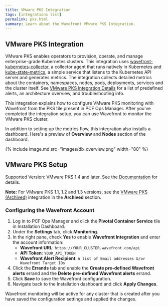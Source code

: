 ```yaml
---
title: VMware PKS Integration
tags: [integrations list]
permalink: pks.html
summary: Learn about the Wavefront VMware PKS Integration.
---
```

## VMware PKS Integration

VMware PKS enables operators to provision, operate, and manage enterprise-grade Kubernetes clusters. This integration uses [wavefront-kubernetes-collector](https://github.com/wavefrontHQ/wavefront-kubernetes-collector), a collector agent that runs natively in Kubernetes and [kube-state-metrics](https://github.com/kubernetes/kube-state-metrics), a simple service that listens to the Kubernetes API server and generates metrics. The integration collects detailed metrics about the containers, namespaces, nodes, pods, deployments, services and the cluster itself. See [VMware PKS Integration Details](https://docs.wavefront.com/integrations_pks.html) for a list of predefined alerts, an architecture overview, and troubleshooting info.

This integration explains how to configure VMware PKS monitoring with Wavefront from the PKS tile present in PCF Ops Manager. After you've completed the integration setup, you can use Wavefront to monitor the VMware PKS cluster.

In addition to setting up the metrics flow, this integration also installs a dashboard. Here's a preview of **Overview** and **Nodes** section of the dashboard.

{% include image.md src="images/db_overview.png" width="80" %}

## VMware PKS Setup

  Supported Version: VMware PKS 1.4 and later. See the [Documentation](https://docs.vmware.com/en/VMware-Pivotal-Container-Service/index.html) for details.

  **Note:** For VMware PKS 1.1, 1.2 and 1.3 versions, see the [VMware PKS (Archived)](../pks-archived/overview) integration in the **Archived** section.

### Configuring the Wavefront Account

1. Log in to PCF Ops Manager and click the **Pivotal Container Service** tile in Installation Dashboard.
2. Under the **Settings** tab, click **Monitoring**.
3. In the right pane, check **Yes** to enable **Wavefront Integration** and enter the account information:
   * **Wavefront URL**: `https://YOUR_CLUSTER.wavefront.com/api`
   * **API Token**: `YOUR_API_TOKEN`
   * **Wavefront Alert Recipient**: `A list of Email addresses &/or Wavefront Target IDs`
4. Click the **Errands** tab and enable the **Create pre-defined Wavefront alerts** errand and the **Delete pre-defined Wavefront alerts** errand.
5. Click **Save** to save the Wavefront configuration.
6. Navigate back to the Installation dashboard and click **Apply Changes**.

Wavefront monitoring will be active for any cluster that is created after you have saved the configuration settings and applied the changes.
